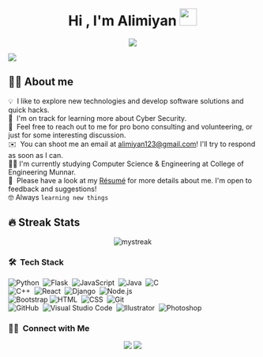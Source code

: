 <h1 align="center">Hi , I'm Alimiyan <img src="https://media.giphy.com/media/hvRJCLFzcasrR4ia7z/giphy.gif" width="35"></h1>
<p align="center">
  <a href="https://github.com/DenverCoder1/readme-typing-svg"><img src="https://readme-typing-svg.herokuapp.com?color=77FF24FF&lines=Computer+Science+Student;Competitive+Programmer;Developer;Always%20learning%20new%20things&center=true&width=500&height=50"></a>
</p>

![](https://komarev.com/ghpvc/?username=Alimiyan&color=green)

##  :sassy_man:  About me
💡 &nbsp;I like to explore new technologies and develop software solutions and quick hacks.\
🌱 &nbsp;I'm on track for learning more about Cyber Security. \
💬 &nbsp;Feel free to reach out to me for pro bono consulting and volunteering, or just for some interesting discussion.\
✉️ &nbsp;You can shoot me an email at alimiyan123@gmail.com! I'll try to respond as soon as I can.\
:student: I'm currently studying Computer Science & Engineering at College of Engineering Munnar. \
📄 &nbsp;Please have a look at my [Résumé](https://drive.google.com/file/d/16xdj7MsmKKJZk4bVeBAAIQBkgghT86e3/view?usp=sharing) for more details about me. I'm open to feedback and suggestions! \
:nerd_face: Always `learning new things`


## 🔥 Streak Stats
<p align='center'><img src="https://github-readme-streak-stats.herokuapp.com/?user=Alimiyan&theme=chartreuse-dark" alt="mystreak"/></p>




### 🛠 &nbsp;Tech Stack
![Python](https://img.shields.io/badge/-Python-05122A?style=flat&logo=python)&nbsp;
![Flask](https://img.shields.io/badge/-Flask-05122A?style=flat&logo=flask)&nbsp;
![JavaScript](https://img.shields.io/badge/-JavaScript-05122A?style=flat&logo=javascript)&nbsp;
![Java](https://img.shields.io/badge/-Java-05122A?style=flat&logo=Java&logoColor=FFA518)&nbsp;
![C](https://img.shields.io/badge/-C-05122A?style=flat&logo=C&logoColor=A8B9CC)&nbsp; \
![C++](https://img.shields.io/badge/-C++-05122A?style=flat&logo=C%2B%2B&logoColor=00599C)&nbsp;
![React](https://img.shields.io/badge/-React-05122A?style=flat&logo=react)&nbsp;
![Django](https://img.shields.io/badge/-Django-05122A?style=flat&logo=django&logoColor=092E20)&nbsp;
![Node.js](https://img.shields.io/badge/-Node.js-05122A?style=flat&logo=node.js)&nbsp;\
![Bootstrap](https://img.shields.io/badge/-Bootstrap-05122A?style=flat&logo=bootstrap&logoColor=563D7C)
![HTML](https://img.shields.io/badge/-HTML-05122A?style=flat&logo=HTML5)&nbsp;
![CSS](https://img.shields.io/badge/-CSS-05122A?style=flat&logo=CSS3&logoColor=1572B6)&nbsp;
![Git](https://img.shields.io/badge/-Git-05122A?style=flat&logo=git)&nbsp;\
![GitHub](https://img.shields.io/badge/-GitHub-05122A?style=flat&logo=github)&nbsp;
![Visual Studio Code](https://img.shields.io/badge/-Visual%20Studio%20Code-05122A?style=flat&logo=visual-studio-code&logoColor=007ACC)&nbsp;
![Illustrator](https://img.shields.io/badge/-Illustrator-05122A?style=flat&logo=adobe-illustrator)&nbsp;
![Photoshop](https://img.shields.io/badge/-Photoshop-05122A?style=flat&logo=adobe-photoshop)&nbsp;

### 🤝🏻 &nbsp;Connect with Me
<p align="center">
<a href="https://www.linkedin.com/in/alimiyan"><img src="https://img.shields.io/badge/-Alimiyan-0077B5?style=flat&logo=Linkedin&logoColor=white"/></a>
<a href="mailto:alimiyan123@gmail.com"><img src="https://img.shields.io/badge/-alimiyan123@gmail.com-D14836?style=flat&logo=Gmail&logoColor=white"/></a>
</p>
